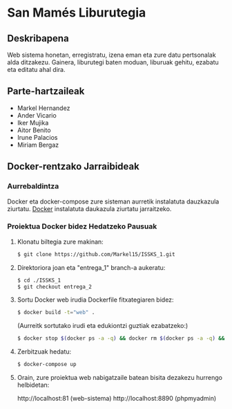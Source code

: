 # San Mamés Liburutegia

## Deskribapena
Web sistema honetan, erregistratu, izena eman eta zure datu pertsonalak alda ditzakezu. Gainera, liburutegi baten moduan, liburuak gehitu, ezabatu eta editatu ahal dira.

## Parte-hartzaileak
- Markel Hernandez
- Ander Vicario
- Iker Mujika
- Aitor Benito
- Irune Palacios
- Miriam Bergaz

## Docker-rentzako Jarraibideak

### Aurrebaldintza
Docker eta docker-compose zure sisteman aurretik instalatuta dauzkazula ziurtatu. [Docker](https://www.docker.com/get-started) instalatuta daukazula ziurtatu jarraitzeko.

### Proiektua Docker bidez Hedatzeko Pausuak

1. Klonatu biltegia zure makinan:

   ```bash
   $ git clone https://github.com/Markel15/ISSKS_1.git
   ```
   
2. Direktoriora joan eta "entrega_1" branch-a aukeratu:

   ```bash
   $ cd ./ISSKS_1
   $ git checkout entrega_2
   ```

3. Sortu Docker web irudia Dockerfile fitxategiaren bidez:

   ```bash
   $ docker build -t="web" .
   ```

   (Aurreitk sortutako irudi eta edukiontzi guztiak ezabatzeko:)
   ```bash
   $ docker stop $(docker ps -a -q) && docker rm $(docker ps -a -q) && docker rmi $(docker images -q)
   ```
   
5. Zerbitzuak hedatu:

   ```bash
   $ docker-compose up
   ```

6. Orain, zure proiektua web nabigatzaile batean bisita dezakezu hurrengo helbidetan:

   http://localhost:81 (web-sistema)
   http://localhost:8890 (phpmyadmin)
